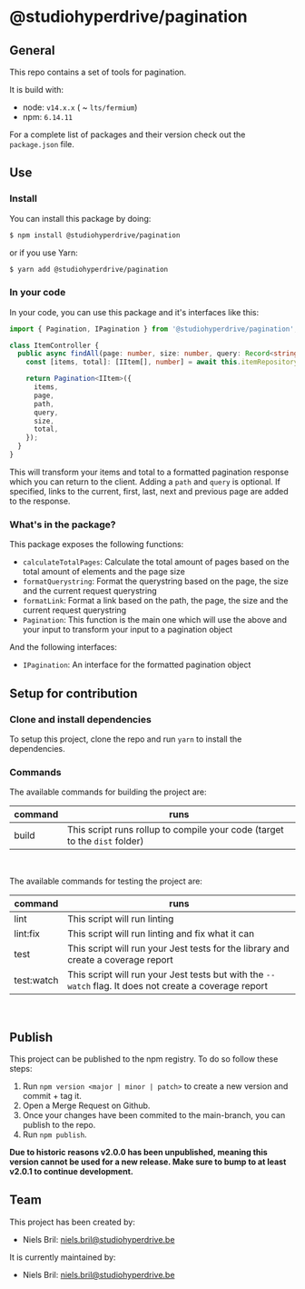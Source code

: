 # @studiohyperdrive/pagination

## General

This repo contains a set of tools for pagination.

It is build with:
- node: `v14.x.x` ( ~ `lts/fermium`)
- npm: `6.14.11`

For a complete list of packages and their version check out the `package.json` file.

## Use

### Install

You can install this package by doing:
``` bash
$ npm install @studiohyperdrive/pagination
```
or if you use Yarn:
``` bash
$ yarn add @studiohyperdrive/pagination
```

### In your code
In your code, you can use this package and it's interfaces like this:

```typescript
import { Pagination, IPagination } from '@studiohyperdrive/pagination';

class ItemController {
  public async findAll(page: number, size: number, query: Record<string, unknown>): Promise<IPagination<IItem>> {
    const [items, total]: [IItem[], number] = await this.itemRepository.findAndCount(page, size);

    return Pagination<IItem>({
      items,
      page,
      path,
      query,
      size,
      total,
    });
  }
}
```

This will transform your items and total to a formatted pagination response which you can return to the client. Adding a `path` and `query` is optional. If specified, links to the current, first, last, next and previous page are added to the response.

### What's in the package?
This package exposes the following functions:
- `calculateTotalPages`: Calculate the total amount of pages based on the total amount of elements and the page size
- `formatQuerystring`: Format the querystring based on the page, the size and the current request querystring
- `formatLink`: Format a link based on the path, the page, the size and the current request querystring
- `Pagination`: This function is the main one which will use the above and your input to transform your input to a pagination object

And the following interfaces:
- `IPagination`: An interface for the formatted pagination object
## Setup for contribution

### Clone and install dependencies
To setup this project, clone the repo and run `yarn` to install the dependencies.

### Commands
The available commands for building the project are:

| command      | runs                                                                                                      |
|--------------|-----------------------------------------------------------------------------------------------------------|
| build        | This script runs rollup to compile your code (target to the `dist` folder)                                |
<br>

The available commands for testing the project are:

| command      | runs                                                                                                      |
|--------------|-----------------------------------------------------------------------------------------------------------|
| lint         | This script will run linting                                                                              |
| lint:fix     | This script will run linting and fix what it can                                                          |
| test         | This script will run your Jest tests for the library and create a coverage report                         |
| test:watch   | This script will run your Jest tests but with the `--watch` flag. It does not create a coverage report    |
<br>

## Publish

This project can be published to the npm registry. To do so follow these steps:
1. Run `npm version <major | minor | patch>` to create a new version and commit + tag it.
2. Open a Merge Request on Github.
3. Once your changes have been commited to the main-branch, you can publish to the repo.
4. Run `npm publish`.

**Due to historic reasons v2.0.0 has been unpublished, meaning this version cannot be used for a new release. Make sure to bump to at least v2.0.1 to continue development.**

## Team

This project has been created by:
- Niels Bril: niels.bril@studiohyperdrive.be

It is currently maintained by:
- Niels Bril: niels.bril@studiohyperdrive.be
